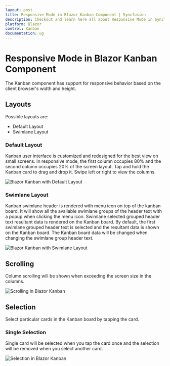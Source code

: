 ```yaml
---
layout: post
title: Responsive Mode in Blazor Kanban Component | Syncfusion
description: Checkout and learn here all about Responsive Mode in Syncfusion Blazor Kanban component and much more.
platform: Blazor
control: Kanban
documentation: ug
---
```


# Responsive Mode in Blazor Kanban Component

The Kanban component has support for responsive behavior based on the client browser's width and height.

## Layouts

Possible layouts are:

* Default Layout
* Swimlane Layout

### Default Layout

Kanban user interface is customized and redesigned for the best view on small screens. In responsive mode, the first column occupies 80% and the second column occupies 20% of the screen layout. Tap and hold the Kanban card to drag and drop it. Swipe left or right to view the columns.

![Blazor Kanban with Default Layout](./images/blazor-kanban-default-layout.PNG)

### Swimlane Layout

Kanban swimlane header is rendered with menu icon on top of the kanban board. It will show all the available swimlane groups of the header text with a popup when clicking the menu icon. Swimlane selected grouped header text resultant data is rendered on the Kanban board. By default, the first swimlane grouped header text is selected and the resultant data is shown on the Kanban board. The Kanban board data will be changed when changing the swimlane group header text.

![Blazor Kanban with Swimlane Layout](./images/blazor-kanban-swimlane-layout.PNG)

## Scrolling

Column scrolling will be shown when exceeding the screen size in the columns.

![Scrolling in Blazor Kanban](./images/blazor-kanban-scrolling.PNG)

## Selection

Select particular cards in the Kanban board by tapping the card.

### Single Selection

Single card will be selected when you tap the card once and the selection will be removed when you select another card.

![Selection in Blazor Kanban](./images/blazor-kanban-selection.PNG)